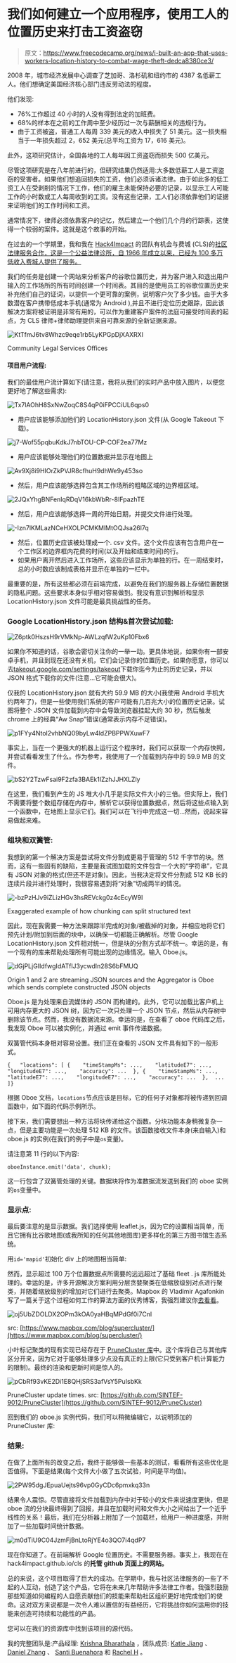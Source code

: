 # 我们如何建立一个应用程序，使用工人的位置历史来打击工资盗窃

> 原文：<https://www.freecodecamp.org/news/i-built-an-app-that-uses-workers-location-history-to-combat-wage-theft-dedca8380ce3/>

2008 年，城市经济发展中心调查了芝加哥、洛杉矶和纽约市的 4387 名低薪工人。他们想确定美国经济核心部门违反劳动法的程度。

他们发现:

*   76%工作超过 40 小时的人没有得到法定的加班费。
*   68%的样本在之前的工作周中至少经历过一次与薪酬相关的违规行为。
*   由于工资被盗，普通工人每周 339 美元的收入中损失了 51 美元。这一损失相当于一年损失超过 2，652 美元(总平均工资为 17，616 美元)。

此外，这项研究估计，全国各地的工人每年因工资盗窃而损失 500 亿美元。

尽管这项研究是在八年前进行的，但研究结果仍然适用:大多数低薪工人是工资盗窃的受害者。如果他们想追回损失的工资，他们必须诉诸法律。由于如此多的低工资工人在受剥削的情况下工作，他们的雇主未能保持必要的记录，以显示工人可能工作的小时数或工人每周收到的工资。没有这些记录，工人们必须依靠他们的证据来证明他们的工作时间和工资。

通常情况下，律师必须依靠客户的记忆，然后建立一个他们几个月的行踪表，这使得一个较弱的案件。这就是这个故事的开始。

在过去的一个学期里，我和我在 [Hack4Impact](http://hack4impact.org) 的团队有机会与费城 (CLS)的[社区法律服务合作，这是一个公益法律诊所，自 1966 年成立以来，已经为 100 多万低收入费城人提供了服务。](http://clsphila.org)

我们的任务是创建一个网站来分析客户的谷歌位置历史，并为客户进入和退出用户输入的工作场所的所有时间创建一个时间表。其目的是使用员工的谷歌位置历史来补充他们自己的证词，以提供一个更可靠的案例，说明客户欠了多少钱。由于大多数潜在客户携带低成本手机(通常为 Android ),并且不进行定位历史跟踪，因此该解决方案将被证明是非常有用的，可以作为重建客户案件的法庭可接受时间表的起点，为 CLS 律师+律师助理提供来自可靠来源的全新证据来源。

![KtTfmJ6tv8Whzc9eqe1rb5LyKPGpDjXAXRXl](img/09670101e9cfd5b86c57a12e74869621.png)

Community Legal Services Offices

#### 项目用户流程:

我们的最佳用户流计算如下(请注意，我将从我们的实时产品中放入图片，以便您更好地了解这些需求):

![Tx7lAOhH8SxNwZoqC8S4qP0iFPCCiUL6qps0](img/82d37f1d3fad72544455a34aced9efa6.png)

*   用户应该能够添加他们的 LocationHistory.json 文件(从 Google Takeout 下载)。

![j7-Wof55pqbuKdkJ7nbTOU-CP-COF2ea77Mz](img/20a06f8a5237f9675c49bb7c02bdd21b.png)

*   用户应该能够处理他们的位置数据并显示在地图上

![Av9Xj8i9HIOrZkPVJR8cfhuH9dhWe9y453so](img/249279e4634d69fb15e62b0f7f281458.png)

*   然后，用户应该能够选择包含其工作场所的粗略区域的边界框区域。

![2JQxYhgBNFenIqRDqV16kbWbRr-8IFpazhTE](img/e2852ca4a415e50603ada80d15c263f9.png)

*   然后，用户应该能够选择一周的开始日期，并提交文件进行处理。

![-Izn7lKMLazNCeHXOLPCMKMlMtOQJsa26l7q](img/4483078b016d284967c3d275cc9b31a0.png)

*   然后，位置历史应该被处理成一个. csv 文件。这个文件应该有包含用户在一个工作区的边界框内花费的时间(以及开始和结束时间)的行。
*   如果用户离开然后进入工作场所，这些应该显示为单独的行。在一周结束时，总的小时数应该制成表格并显示在单独的一栏中。

最重要的是，所有这些都必须在前端完成，以避免在我们的服务器上存储位置数据的隐私问题。这些要求本身似乎相对容易做到。我没有意识到解析和显示 LocationHistory.json 文件可能是最具挑战性的任务。

### Google LocationHistory.json 结构&首次尝试加载:

![Z6ptk0HszsH9rVMkNp-AWLzqfW2uKp10Fbx6](img/00ac96aa2e3a83e77f8ced516a7abca3.png)

如果你不知道的话，谷歌会密切关注你的一举一动。更具体地说，如果你有一部安卓手机，并且到现在还没有关机，它们会记录你的位置历史。如果你愿意，你可以去[takeout.google.com/settings/takeout](http://takeout.google.com/settings/takeout)下载你迄今为止的历史记录，并以 JSON 格式下载你的文件(注意…它可能会很大)。

仅我的 LocationHistory.json 就有大约 59.9 MB 的大小(我使用 Android 手机大约两年了)，但是一些使用我们系统的客户可能有几百兆大小的位置历史记录。试图将整个 JSON 文件加载到内存中会导致浏览器挂起大约 30 秒，然后触发 chrome 上的经典“Aw Snap”错误(通常表示内存不足错误)。

![p1FYy4Ntol2vhbNQ09byLw4ldZPBPPWXuwF7](img/c95750ad2554116c7d1d48a91582faab.png)

事实上，当在一个更强大的机器上运行这个程序时，我们可以获取一个内存快照，并尝试看看发生了什么。作为参考，我使用了一个加载到内存中的 59.9 MB 的文件。

![bS2Y2TzwFsai9F2zfa3BAEk1IZzhJJHXLZly](img/00bf4a3819dac08972de4164312d4ef1.png)

在这里，我们看到产生的 JS 堆大小几乎是实际文件大小的三倍。但实际上，我们不需要将整个数组存储在内存中，解析它以获得位置数据点，然后将这些点输入到一个函数中，在地图上显示它们。我们可以在飞行中完成这一切…然而，说起来容易做起来难。

### 组块和双簧管:

我想到的第一个解决方案是尝试将文件分割成更易于管理的 512 千字节的块。然而，这有一些固有的缺陷，主要是我试图加载的文件包含一个大的“字符串”，它具有 JSON 对象的格式(但还不是对象)。因此，当我决定将文件分割成 512 KB 长的连续片段并进行处理时，我很容易遇到将“对象”切成两半的情况。

![-bzPzHJv9iZLizHGv3hsREVckg0z4cEcyW9I](img/1dd48b452f3586f729e2da078fa097c2.png)

Exaggerated example of how chunking can split structured text

因此，现在我需要一种方法来跟踪半完成的对象/被截掉的对象，并相应地将它们预先计划/附加到后面的块中，以确保一切都能正确解析。尽管 Google LocationHistory.json 文件相对统一，但是块的分割方式却不统一。幸运的是，有一个现有的库来帮助处理所有可能出现的边缘情况。输入 Oboe.js。

![dGjPLjGIIdfwgIdATflJ3ycwdln28S6bFMUQ](img/31de072578214539495c872d14dabc7d.png)

Origin 1 and 2 are streaming JSON sources and the Aggregator is Oboe which sends complete constructed JSON objects

Oboe.js 是为处理来自流媒体的 JSON 而构建的。此外，它可以加载比客户机上可用内存更大的 JSON 树，因为它一次只处理一个 JSON 节点，然后从内存树中删除该节点。然而，我没有数据流来源。幸运的是，在查看了 oboe 代码库之后，我发现 Oboe 可以被实例化，并通过 emit 事件传递数据。

双簧管代码本身相对容易设置。我们正在查看的 JSON 文件具有如下的一般形式。

```
{   "locations": [ {    "timeStampMs": ...,    "latitudeE7": ...,    "longitudeE7": ...,    "accuracy": ...  }, {    "timeStampMs": ...,    "latitudeE7": ...,    "longitudeE7": ...,    "accuracy": ...  },  ...  ]}
```

根据 Oboe 文档，`locations`节点应该是目标，它的任何子对象都将被传递到回调函数中，如下面的代码示例所示。

接下来，我们需要想出一种方法将块传递给这个函数。分块功能本身稍微复杂一点，但是主要功能是一次处理 512 KB 的文件。该函数接收文件本身(来自输入)和 oboe.js 的实例(在我们的例子中是`os`变量)。

请注意第 11 行的以下内容:

```
oboeInstance.emit('data', chunk);
```

这一行包含了双簧管处理的关键。数据块将作为准数据流发送到我们的 oboe 实例的`os`变量中。

### 显示点:

最后要注意的是显示数据。我们选择使用 leaflet.js，因为它的设置相当简单，而且它拥有比谷歌地图(或我所知的任何其他地图库)更多样化的第三方图书馆生态系统。

用`id='mapid'`初始化 div 上的地图相当简单:

然而，显示超过 100 万个位置数据点所需要的远远超过了基础 fleet . js 库所能处理的。幸运的是，许多开源解决方案利用分层贪婪聚类在低缩放级别对点进行聚类，并随着缩放级别的增加对它们进行去聚类。Mapbox 的 Vladimir Agafonkin 写了一篇关于这个过程如何工作的算法方面的优秀博客，我强烈建议你[去看看](https://www.mapbox.com/blog/supercluster/)。

![oj5UbZDOLDX2OPm3kOA0yaHBqMPdGf0i7Cnl](img/c73e7530d77361d7f6cb2d2881e0056e.png)

src: [https://www.mapbox.com/blog/supercluster/](https://www.mapbox.com/blog/supercluster/)

小叶标记聚类的现有实现已经存在于 [PruneCluster 库](https://github.com/SINTEF-9012/PruneCluster)中。这个库将自己与其他库区分开来，因为它对于能够处理多少点没有真正的上限(它只受到客户机计算能力的限制)。最终的渲染和更新时间是惊人的。

![pCbRf93vKE2Di1E8QHjSRS3afVsY5PuIsbKk](img/e8b33c3b77c33cce777d81e804337a1e.png)

PruneCluster update times. src: [https://github.com/SINTEF-9012/PruneCluster](https://github.com/SINTEF-9012/PruneCluster)

回到我们的 oboe.js 实例代码，我们可以稍微编辑它，以说明添加的 PruneCluster 库:

### 结果:

在做了上面所有的改变之后，我终于能够做一些基本的测试，看看所有这些优化是否值得。下面是结果(每个文件大小做了五次试验，时间是平均值)。

![2PW95dgJEpuaUejts96vp0GyCDc6pmxkq33n](img/85db9a6579ffae0c82058787a01a1066.png)

结果令人震惊。尽管直接将文件加载到内存中对于较小的文件来说速度更快，但是 oboe 流的分块最终得到了回报，并且在加载时间和文件大小之间给出了一个近乎线性的关系！最后，我们在分析器上附加了一个加载栏，给用户一种进度感，并附加了一些加载时间统计数据。

![m0dTiU9C04JzmFjBnLtoRjYE4o3QO7i4qdP7](img/8cf67494774450b3b2fbb38d58e15f85.png)

现在你知道了。在前端解析 Google 位置历史。不需要服务器。事实上，我现在在 hack4impact.github.io/cls 的**托管 github 页面上的网站。**

总的来说，这个项目取得了巨大的成功。在学期中，我与社区法律服务的一些了不起的人互动，创造了这个产品，它将在未来几年帮助许多法律工作者。我强烈鼓励那些知道如何编程的人自愿贡献他们的技能来帮助社区组织更好地完成他们的使命。这对双方来说都是一次令人难以置信的有益经历，它将挑战你如何运用你的技能来创造可持续和功能性的产品。

您可以在我们的资源库中找到该项目的源代码。

我的完整团队是:产品经理: [Krishna Bharathala](https://www.freecodecamp.org/news/i-built-an-app-that-uses-workers-location-history-to-combat-wage-theft-dedca8380ce3/undefined) ，团队成员: [Katie Jiang](https://www.freecodecamp.org/news/i-built-an-app-that-uses-workers-location-history-to-combat-wage-theft-dedca8380ce3/undefined) 、 [Daniel Zhang](https://www.freecodecamp.org/news/i-built-an-app-that-uses-workers-location-history-to-combat-wage-theft-dedca8380ce3/undefined) 、 [Santi Buenahora](https://www.freecodecamp.org/news/i-built-an-app-that-uses-workers-location-history-to-combat-wage-theft-dedca8380ce3/undefined) 和 [Rachel H](https://www.freecodecamp.org/news/i-built-an-app-that-uses-workers-location-history-to-combat-wage-theft-dedca8380ce3/undefined) 。